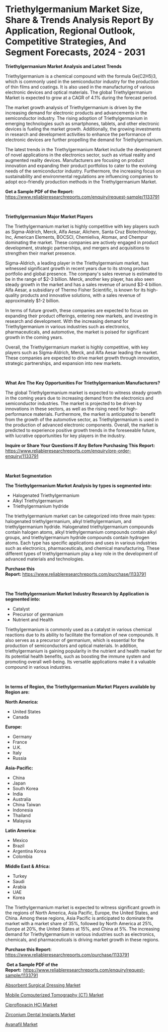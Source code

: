 <p><h1>Triethylgermanium Market Size, Share & Trends Analysis Report By Application, Regional Outlook, Competitive Strategies, And Segment Forecasts, 2024 - 2031</h1></p><p><strong>Triethylgermanium Market Analysis and Latest Trends</strong></p>
<p><p>Triethylgermanium is a chemical compound with the formula Ge(C2H5)3, which is commonly used in the semiconductor industry for the production of thin films and coatings. It is also used in the manufacturing of various electronic devices and optical materials. The global Triethylgermanium Market is expected to grow at a CAGR of 4.1% during the forecast period.</p><p>The market growth analysis of Triethylgermanium is driven by the increasing demand for electronic products and advancements in the semiconductor industry. The rising adoption of Triethylgermanium in emerging technologies such as smartphones, tablets, and other electronic devices is fueling the market growth. Additionally, the growing investments in research and development activities to enhance the performance of electronic devices are further propelling the demand for Triethylgermanium.</p><p>The latest trends in the Triethylgermanium Market include the development of novel applications in the electronics sector, such as virtual reality and augmented reality devices. Manufacturers are focusing on product innovation and expanding their product portfolios to cater to the evolving needs of the semiconductor industry. Furthermore, the increasing focus on sustainability and environmental regulations are influencing companies to adopt eco-friendly production methods in the Triethylgermanium Market.</p></p>
<p><strong>Get a Sample PDF of the Report:&nbsp;</strong> <a href="https://www.reliableresearchreports.com/enquiry/request-sample/1133791">https://www.reliableresearchreports.com/enquiry/request-sample/1133791</a></p>
<p>&nbsp;</p>
<p><strong>Triethylgermanium Major Market Players</strong></p>
<p><p>The Triethylgermanium market is highly competitive with key players such as Sigma-Aldrich, Merck, Alfa Aesar, Alichem, Santa Cruz Biotechnology, Inc, American Elements, BOCSCI, Chemieliva, Atomax, and Chempur dominating the market. These companies are actively engaged in product development, strategic partnerships, and mergers and acquisitions to strengthen their market presence.</p><p>Sigma-Aldrich, a leading player in the Triethylgermanium market, has witnessed significant growth in recent years due to its strong product portfolio and global presence. The company's sales revenue is estimated to be in the range of $2-3 billion. Merck, another key player, has also seen steady growth in the market and has a sales revenue of around $3-4 billion. Alfa Aesar, a subsidiary of Thermo Fisher Scientific, is known for its high-quality products and innovative solutions, with a sales revenue of approximately $1-2 billion.</p><p>In terms of future growth, these companies are expected to focus on expanding their product offerings, entering new markets, and investing in research and development. With the increasing demand for Triethylgermanium in various industries such as electronics, pharmaceuticals, and automotive, the market is poised for significant growth in the coming years.</p><p>Overall, the Triethylgermanium market is highly competitive, with key players such as Sigma-Aldrich, Merck, and Alfa Aesar leading the market. These companies are expected to drive market growth through innovation, strategic partnerships, and expansion into new markets.</p></p>
<p>&nbsp;</p>
<p><strong>What Are The Key Opportunities For Triethylgermanium Manufacturers?</strong></p>
<p><p>The global Triethylgermanium market is expected to witness steady growth in the coming years due to increasing demand from the electronics and semiconductor industries. The market is projected to be driven by innovations in these sectors, as well as the rising need for high-performance materials. Furthermore, the market is anticipated to benefit from the growth of the automotive sector, as Triethylgermanium is used in the production of advanced electronic components. Overall, the market is predicted to experience positive growth trends in the foreseeable future, with lucrative opportunities for key players in the industry.</p></p>
<p><strong>Inquire or Share Your Questions If Any Before Purchasing This Report:</strong> <a href="https://www.reliableresearchreports.com/enquiry/pre-order-enquiry/1133791">https://www.reliableresearchreports.com/enquiry/pre-order-enquiry/1133791</a></p>
<p>&nbsp;</p>
<p><strong>Market Segmentation</strong></p>
<p><strong>The Triethylgermanium Market Analysis by types is segmented into:</strong></p>
<p><ul><li>Halogenated Triethylgermanium</li><li>Alkyl Triethylgermanium</li><li>Triethylgermanium hydride</li></ul></p>
<p><p>The triethylgermanium market can be categorized into three main types: halogenated triethylgermanium, alkyl triethylgermanium, and triethylgermanium hydride. Halogenated triethylgermanium compounds contain halogen atoms, alkyl triethylgermanium compounds contain alkyl groups, and triethylgermanium hydride compounds contain hydrogen atoms. Each type has specific applications and uses in various industries such as electronics, pharmaceuticals, and chemical manufacturing. These different types of triethylgermanium play a key role in the development of advanced materials and technologies.</p></p>
<p><strong>Purchase this Report:&nbsp;</strong><a href="https://www.reliableresearchreports.com/purchase/1133791">https://www.reliableresearchreports.com/purchase/1133791</a></p>
<p>&nbsp;</p>
<p><strong>The Triethylgermanium Market Industry Research by Application is segmented into:</strong></p>
<p><ul><li>Catalyst</li><li>Precursor of germanium</li><li>Nutrient and Health</li></ul></p>
<p><p>Triethylgermanium is commonly used as a catalyst in various chemical reactions due to its ability to facilitate the formation of new compounds. It also serves as a precursor of germanium, which is essential for the production of semiconductors and optical materials. In addition, triethylgermanium is gaining popularity in the nutrient and health market for its potential health benefits, such as boosting the immune system and promoting overall well-being. Its versatile applications make it a valuable compound in various industries.</p></p>
<p>&nbsp;</p>
<p><strong>In terms of Region, the Triethylgermanium Market Players available by Region are:</strong></p>
<p>
    <p> <strong> North America: </strong>
        <ul>
            <li>United States</li>
            <li>Canada</li>
        </ul>
        </p> 
    <p> <strong> Europe: </strong>
        <ul>
            <li>Germany</li>
            <li>France</li>
            <li>U.K.</li>
            <li>Italy</li>
            <li>Russia</li>
        </ul>
        </p> 
    <p> <strong> Asia-Pacific: </strong>
        <ul>
            <li>China</li>
            <li>Japan</li>
            <li>South Korea</li>
            <li>India</li>
            <li>Australia</li>
            <li>China Taiwan</li>
            <li>Indonesia</li>
            <li>Thailand</li>
            <li>Malaysia</li>
        </ul>
        </p> 
    <p> <strong> Latin America: </strong>
        <ul>
            <li>Mexico</li>
            <li>Brazil</li>
            <li>Argentina Korea</li>
            <li>Colombia</li>
        </ul>
        </p> 
    <p> <strong> Middle East & Africa: </strong>
        <ul>
            <li>Turkey</li>
            <li>Saudi</li>
            <li>Arabia</li>
            <li>UAE</li>
            <li>Korea</li>
        </ul>
    </p>
    </p>
<p><p>The Triethylgermanium market is expected to witness significant growth in the regions of North America, Asia Pacific, Europe, the United States, and China. Among these regions, Asia Pacific is anticipated to dominate the market with a market share of 35%, followed by North America at 25%, Europe at 20%, the United States at 15%, and China at 5%. The increasing demand for Triethylgermanium in various industries such as electronics, chemicals, and pharmaceuticals is driving market growth in these regions.</p></p>
<p><strong>Purchase this Report: </strong><a href="https://www.reliableresearchreports.com/purchase/1133791">https://www.reliableresearchreports.com/purchase/1133791</a></p>
<p>&nbsp;<strong>Get a Sample PDF of the Report:&nbsp;&nbsp;</strong><a href="https://www.reliableresearchreports.com/enquiry/request-sample/1133791">https://www.reliableresearchreports.com/enquiry/request-sample/1133791</a></p>
<p><strong></strong></p>
<p><p><a href="https://github.com/juancolorado15/Market-Research-Report-List-1/blob/main/absorbent-surgical-dressing-market.md">Absorbent Surgical Dressing Market</a></p><p><a href="https://github.com/mohamedbakry57/Market-Research-Report-List-2/blob/main/mobile-computerized-tomography-ct-market.md">Mobile Computerized Tomography (CT) Market</a></p><p><a href="https://medium.com/@darienhoppe3434/ciprofloxacin-hcl-market-insights-into-market-cagr-market-trends-and-growth-strategies-1b7438bf3ca7">Ciprofloxacin HCl Market</a></p><p><a href="https://medium.com/@darienhoppe3434/zirconium-dental-implants-market-analysis-and-sze-forecasted-for-period-from-2024-to-2031-92e15dcc4d36">Zirconium Dental Implants Market</a></p><p><a href="https://medium.com/@darienhoppe3434/avanafil-market-the-key-to-successful-business-strategy-forecast-till-2031-9917f53da2dd">Avanafil Market</a></p></p>